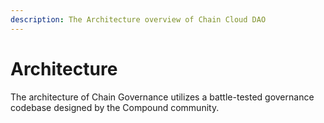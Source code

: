 ```yaml
---
description: The Architecture overview of Chain Cloud DAO
---
```


# Architecture

The architecture of Chain Governance utilizes a battle-tested governance codebase designed by the Compound community.